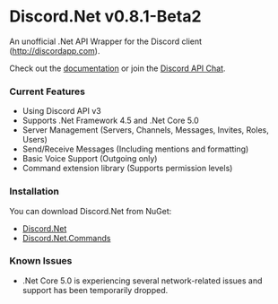 # Discord.Net v0.8.1-Beta2
An unofficial .Net API Wrapper for the Discord client (http://discordapp.com).

Check out the [documentation](https://discordnet.readthedocs.org/en/latest/) or join the [Discord API Chat](https://discord.gg/0SBTUU1wZTVjAMPx).

### Current Features
- Using Discord API v3
- Supports .Net Framework 4.5 and .Net Core 5.0
- Server Management (Servers, Channels, Messages, Invites, Roles, Users)
- Send/Receive Messages (Including mentions and formatting)
- Basic Voice Support (Outgoing only)
- Command extension library (Supports permission levels)

### Installation
You can download Discord.Net from NuGet:
- [Discord.Net](https://www.nuget.org/packages/Discord.Net/)
- [Discord.Net.Commands](https://www.nuget.org/packages/Discord.Net.Commands/)

### Known Issues
- .Net Core 5.0 is experiencing several network-related issues and support has been temporarily dropped.

